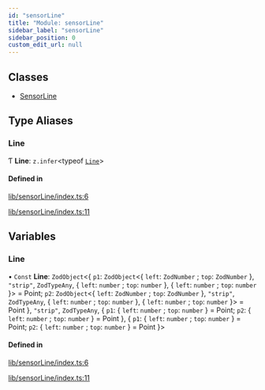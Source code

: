 ```yaml
---
id: "sensorLine"
title: "Module: sensorLine"
sidebar_label: "sensorLine"
sidebar_position: 0
custom_edit_url: null
---
```


## Classes

- [SensorLine](../classes/sensorLine.SensorLine.md)

## Type Aliases

### Line

Ƭ **Line**: `z.infer`\<typeof [`Line`](sensorLine.md#line-1)\>

#### Defined in

[lib/sensorLine/index.ts:6](https://github.com/rycont/stadium/blob/85a354b/lib/sensorLine/index.ts#L6)

[lib/sensorLine/index.ts:11](https://github.com/rycont/stadium/blob/85a354b/lib/sensorLine/index.ts#L11)

## Variables

### Line

• `Const` **Line**: `ZodObject`\<\{ `p1`: `ZodObject`\<\{ `left`: `ZodNumber` ; `top`: `ZodNumber`  }, ``"strip"``, `ZodTypeAny`, \{ `left`: `number` ; `top`: `number`  }, \{ `left`: `number` ; `top`: `number`  }\> = Point; `p2`: `ZodObject`\<\{ `left`: `ZodNumber` ; `top`: `ZodNumber`  }, ``"strip"``, `ZodTypeAny`, \{ `left`: `number` ; `top`: `number`  }, \{ `left`: `number` ; `top`: `number`  }\> = Point }, ``"strip"``, `ZodTypeAny`, \{ `p1`: \{ `left`: `number` ; `top`: `number`  } = Point; `p2`: \{ `left`: `number` ; `top`: `number`  } = Point }, \{ `p1`: \{ `left`: `number` ; `top`: `number`  } = Point; `p2`: \{ `left`: `number` ; `top`: `number`  } = Point }\>

#### Defined in

[lib/sensorLine/index.ts:6](https://github.com/rycont/stadium/blob/85a354b/lib/sensorLine/index.ts#L6)

[lib/sensorLine/index.ts:11](https://github.com/rycont/stadium/blob/85a354b/lib/sensorLine/index.ts#L11)
